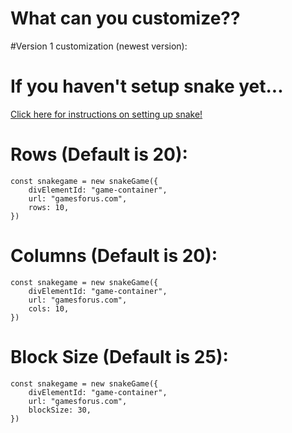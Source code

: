 # What can you customize??
#Version 1 customization (newest version):
# If you haven't setup snake yet...
[Click here for instructions on setting up snake!](readme.md)

# Rows (Default is 20):
```
const snakegame = new snakeGame({
    divElementId: "game-container",
    url: "gamesforus.com",
    rows: 10,
})
```
# Columns (Default is 20):
```
const snakegame = new snakeGame({
    divElementId: "game-container",
    url: "gamesforus.com",
    cols: 10,
})
```
# Block Size (Default is 25):
```
const snakegame = new snakeGame({
    divElementId: "game-container",
    url: "gamesforus.com",
    blockSize: 30,
})
```
